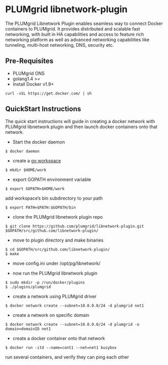 # PLUMgrid libnetwork-plugin
The PLUMgrid Libnetwork Plugin enables seamless way to connect Docker containers to PLUMgrid. It provides
distributed and scalable fast networking, with built in HA capabilities and access to feature rich
networking platform as well as advanced networking capabilities like tunneling, multi-host networking,
DNS, security etc.

## Pre-Requisites
- PLUMgrid ONS
- golang1.4 >=
- Install Docker v1.9+
```
curl -sSL https://get.docker.com/ | sh
```
## QuickStart Instructions
The quick start instructions will guide in creating a docker network with PLUMgrid libnetwork plugin and then launch docker containers onto that network.

* Start the docker daemon
```
$ docker daemon
```
* create a [go workspace](https://golang.org/doc/code.html#Workspaces)
```
$ mkdir $HOME/work
```
* export GOPATH environment variable
```
$ export GOPATH=$HOME/work
```
add workspace’s bin subdirectory to your path
```
$ export PATH=$PATH:$GOPATH/bin
```
* clone the PLUMgrid libnetwork plugin repo
```
$ git clone https://github.com/plumgrid/libnetwork-plugin.git $GOPATH/src/github.com/libnetwork-plugin/
```
* move to plugin directory and make binaries
```
$ cd $GOPATH/src/github.com/libnetwork-plugin/
$ make
```
* move config.ini under /opt/pg/libnetwork/

* now run the PLUMgrid libnetwork plugin
```
$ sudo mkdir -p /run/docker/plugins
$ ./plugins/plumgrid
```
* create a network using PLUMgrid driver
```
$ docker network create --subnet=10.0.0.0/24 -d plumgrid net1
```
* create a network on specific domain
```
$ docker network create --subnet=10.0.0.0/24 -d plumgrid -o domain=domainID net1
```
* create a docker container onto that network
```
$ docker run -itd --name=cont1 --net=net1 busybox
```
run several containers, and verify they can ping each other

